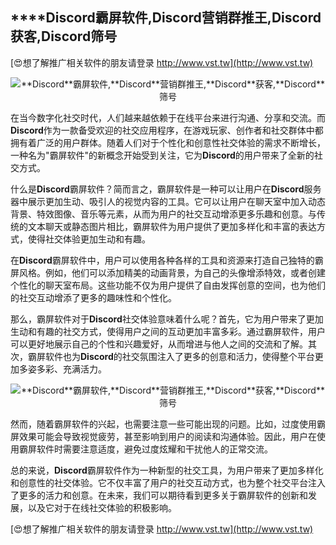 ## ****Discord**霸屏软件,**Discord**营销群推王,**Discord**获客,**Discord**筛号**

[😍想了解推广相关软件的朋友请登录 http://www.vst.tw](http://www.vst.tw)

 <center><img src="https://vst.tw/MP4/tuiguang/png/4.png" alt="**Discord**霸屏软件,**Discord**营销群推王,**Discord**获客,**Discord**筛号"></center>

在当今数字化社交时代，人们越来越依赖于在线平台来进行沟通、分享和交流。而**Discord**作为一款备受欢迎的社交应用程序，在游戏玩家、创作者和社交群体中都拥有着广泛的用户群体。随着人们对于个性化和创意性社交体验的需求不断增长，一种名为"霸屏软件"的新概念开始受到关注，它为**Discord**的用户带来了全新的社交方式。

什么是**Discord**霸屏软件？简而言之，霸屏软件是一种可以让用户在**Discord**服务器中展示更加生动、吸引人的视觉内容的工具。它可以让用户在聊天室中加入动态背景、特效图像、音乐等元素，从而为用户的社交互动增添更多乐趣和创意。与传统的文本聊天或静态图片相比，霸屏软件为用户提供了更加多样化和丰富的表达方式，使得社交体验更加生动和有趣。

在**Discord**霸屏软件中，用户可以使用各种各样的工具和资源来打造自己独特的霸屏风格。例如，他们可以添加精美的动画背景，为自己的头像增添特效，或者创建个性化的聊天室布局。这些功能不仅为用户提供了自由发挥创意的空间，也为他们的社交互动增添了更多的趣味性和个性化。

那么，霸屏软件对于**Discord**社交体验意味着什么呢？首先，它为用户带来了更加生动和有趣的社交方式，使得用户之间的互动更加丰富多彩。通过霸屏软件，用户可以更好地展示自己的个性和兴趣爱好，从而增进与他人之间的交流和了解。其次，霸屏软件也为**Discord**的社交氛围注入了更多的创意和活力，使得整个平台更加多姿多彩、充满活力。

 <center><img src="https://vst.tw/MP4/tuiguang/png/3.png" alt="**Discord**霸屏软件,**Discord**营销群推王,**Discord**获客,**Discord**筛号"></center>

然而，随着霸屏软件的兴起，也需要注意一些可能出现的问题。比如，过度使用霸屏效果可能会导致视觉疲劳，甚至影响到用户的阅读和沟通体验。因此，用户在使用霸屏软件时需要注意适度，避免过度炫耀和干扰他人的正常交流。

总的来说，**Discord**霸屏软件作为一种新型的社交工具，为用户带来了更加多样化和创意性的社交体验。它不仅丰富了用户的社交互动方式，也为整个社交平台注入了更多的活力和创意。在未来，我们可以期待看到更多关于霸屏软件的创新和发展，以及它对于在线社交体验的积极影响。

[😍想了解推广相关软件的朋友请登录 http://www.vst.tw](http://www.vst.tw)



